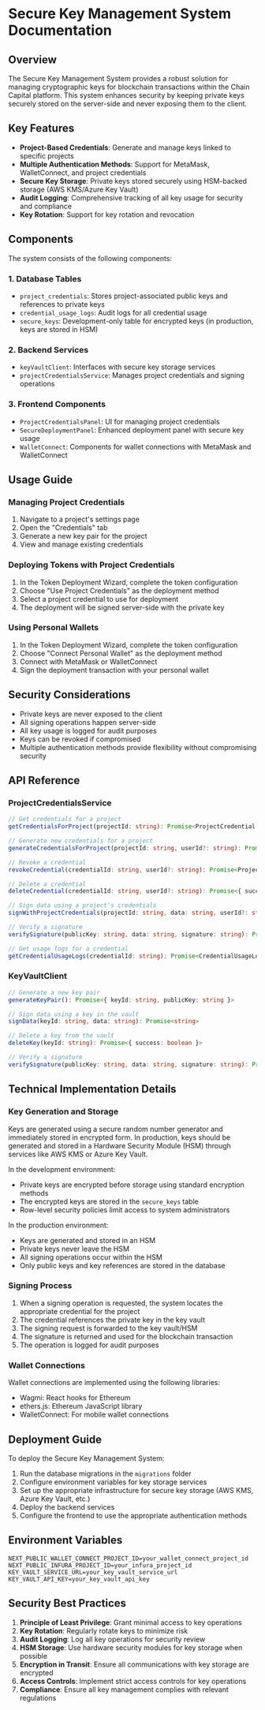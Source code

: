 # Secure Key Management System Documentation

## Overview

The Secure Key Management System provides a robust solution for managing cryptographic keys for blockchain transactions within the Chain Capital platform. This system enhances security by keeping private keys securely stored on the server-side and never exposing them to the client.

## Key Features

- **Project-Based Credentials**: Generate and manage keys linked to specific projects
- **Multiple Authentication Methods**: Support for MetaMask, WalletConnect, and project credentials
- **Secure Key Storage**: Private keys stored securely using HSM-backed storage (AWS KMS/Azure Key Vault)
- **Audit Logging**: Comprehensive tracking of all key usage for security and compliance
- **Key Rotation**: Support for key rotation and revocation

## Components

The system consists of the following components:

### 1. Database Tables

- `project_credentials`: Stores project-associated public keys and references to private keys
- `credential_usage_logs`: Audit logs for all credential usage
- `secure_keys`: Development-only table for encrypted keys (in production, keys are stored in HSM)

### 2. Backend Services

- `keyVaultClient`: Interfaces with secure key storage services
- `projectCredentialsService`: Manages project credentials and signing operations

### 3. Frontend Components

- `ProjectCredentialsPanel`: UI for managing project credentials
- `SecureDeploymentPanel`: Enhanced deployment panel with secure key usage
- `WalletConnect`: Components for wallet connections with MetaMask and WalletConnect

## Usage Guide

### Managing Project Credentials

1. Navigate to a project's settings page
2. Open the "Credentials" tab
3. Generate a new key pair for the project
4. View and manage existing credentials

### Deploying Tokens with Project Credentials

1. In the Token Deployment Wizard, complete the token configuration
2. Choose "Use Project Credentials" as the deployment method
3. Select a project credential to use for deployment
4. The deployment will be signed server-side with the private key

### Using Personal Wallets

1. In the Token Deployment Wizard, complete the token configuration
2. Choose "Connect Personal Wallet" as the deployment method
3. Connect with MetaMask or WalletConnect
4. Sign the deployment transaction with your personal wallet

## Security Considerations

- Private keys are never exposed to the client
- All signing operations happen server-side
- All key usage is logged for audit purposes
- Keys can be revoked if compromised
- Multiple authentication methods provide flexibility without compromising security

## API Reference

### ProjectCredentialsService

```typescript
// Get credentials for a project
getCredentialsForProject(projectId: string): Promise<ProjectCredential[]>

// Generate new credentials for a project
generateCredentialsForProject(projectId: string, userId?: string): Promise<ProjectCredential>

// Revoke a credential
revokeCredential(credentialId: string, userId?: string): Promise<ProjectCredential>

// Delete a credential
deleteCredential(credentialId: string, userId?: string): Promise<{ success: boolean }>

// Sign data using a project's credentials
signWithProjectCredentials(projectId: string, data: string, userId?: string, context?: Record<string, any>): Promise<{ signature: string, credentialId: string }>

// Verify a signature
verifySignature(publicKey: string, data: string, signature: string): Promise<boolean>

// Get usage logs for a credential
getCredentialUsageLogs(credentialId: string): Promise<CredentialUsageLog[]>
```

### KeyVaultClient

```typescript
// Generate a new key pair
generateKeyPair(): Promise<{ keyId: string, publicKey: string }>

// Sign data using a key in the vault
signData(keyId: string, data: string): Promise<string>

// Delete a key from the vault
deleteKey(keyId: string): Promise<{ success: boolean }>

// Verify a signature
verifySignature(publicKey: string, data: string, signature: string): Promise<boolean>
```

## Technical Implementation Details

### Key Generation and Storage

Keys are generated using a secure random number generator and immediately stored in encrypted form. In production, keys should be generated and stored in a Hardware Security Module (HSM) through services like AWS KMS or Azure Key Vault.

In the development environment:
- Private keys are encrypted before storage using standard encryption methods
- The encrypted keys are stored in the `secure_keys` table
- Row-level security policies limit access to system administrators

In the production environment:
- Keys are generated and stored in an HSM
- Private keys never leave the HSM
- All signing operations occur within the HSM
- Only public keys and key references are stored in the database

### Signing Process

1. When a signing operation is requested, the system locates the appropriate credential for the project
2. The credential references the private key in the key vault
3. The signing request is forwarded to the key vault/HSM
4. The signature is returned and used for the blockchain transaction
5. The operation is logged for audit purposes

### Wallet Connections

Wallet connections are implemented using the following libraries:
- Wagmi: React hooks for Ethereum
- ethers.js: Ethereum JavaScript library
- WalletConnect: For mobile wallet connections

## Deployment Guide

To deploy the Secure Key Management System:

1. Run the database migrations in the `migrations` folder
2. Configure environment variables for key storage services
3. Set up the appropriate infrastructure for secure key storage (AWS KMS, Azure Key Vault, etc.)
4. Deploy the backend services
5. Configure the frontend to use the appropriate authentication methods

## Environment Variables

```
NEXT_PUBLIC_WALLET_CONNECT_PROJECT_ID=your_wallet_connect_project_id
NEXT_PUBLIC_INFURA_PROJECT_ID=your_infura_project_id
KEY_VAULT_SERVICE_URL=your_key_vault_service_url
KEY_VAULT_API_KEY=your_key_vault_api_key
```

## Security Best Practices

1. **Principle of Least Privilege**: Grant minimal access to key operations
2. **Key Rotation**: Regularly rotate keys to minimize risk
3. **Audit Logging**: Log all key operations for security review
4. **HSM Storage**: Use hardware security modules for key storage when possible
5. **Encryption in Transit**: Ensure all communications with key storage are encrypted
6. **Access Controls**: Implement strict access controls for key operations
7. **Compliance**: Ensure all key management complies with relevant regulations